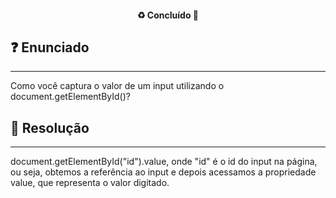 <h4 align="center"> 
  ♻️ Concluído 🚀
</h4>

## ❓ Enunciado
---
Como você captura o valor de um input utilizando o document.getElementById()? 

## 📝 Resolução
---
document.getElementById("id").value, onde "id" é o id do input na página, ou seja, obtemos a referência ao input e depois acessamos a propriedade value, que representa o valor digitado.